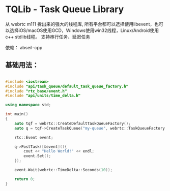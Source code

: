 # TQLib - Task Queue Library

从 webrtc m111 拆出来的强大的线程库, 所有平台都可以选择使用libevent，也可以选择iOS/macOS使用GCD，Windows使用win32线程，Linux/Android使用c++ stdlib线程。
支持串行任务、延迟任务

依赖：
abseil-cpp

基础用法：
----
```C++

#include <iostream>
#include "api/task_queue/default_task_queue_factory.h"
#include "rtc_base/event.h"
#include "api/units/time_delta.h"

using namespace std;

int main()
{
    auto tqf = webrtc::CreateDefaultTaskQueueFactory();
    auto q = tqf->CreateTaskQueue("my-queue", webrtc::TaskQueueFactory::Priority::NORMAL);

    rtc::Event event;

    q->PostTask([&event](){
        cout << "Hello World!" << endl;
        event.Set();
    });

    event.Wait(webrtc::TimeDelta::Seconds(10));

    return 0;
}

```
